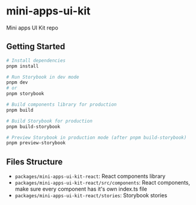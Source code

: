# mini-apps-ui-kit

Mini apps UI Kit repo

## Getting Started

```bash
# Install dependencies
pnpm install
```

```bash
# Run Storybook in dev mode
pnpm dev
# or
pnpm storybook
```

```bash
# Build components library for production
pnpm build
```

```bash
# Build Storybook for production
pnpm build-storybook
```

```bash
# Preview Storybook in production mode (after pnpm build-storybook)
pnpm preview-storybook
```

## Files Structure

- `packages/mini-apps-ui-kit-react`: React components library
- `packages/mini-apps-ui-kit-react/src/components`: React components, make sure every component has it's own index.ts file
- `packages/mini-apps-ui-kit-react/stories`: Storybook stories
